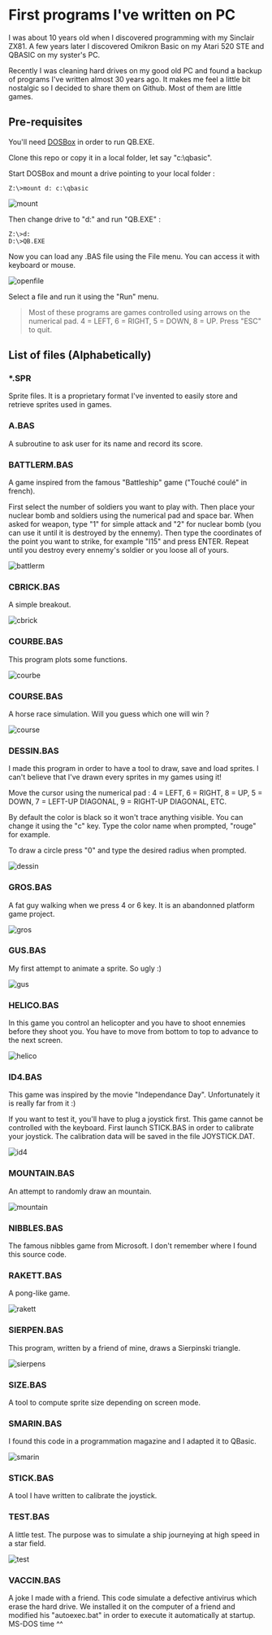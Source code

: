 # First programs I've written on PC

I was about 10 years old when I discovered programming with my Sinclair ZX81. A few years later I discovered Omikron Basic on my Atari 520 STE and QBASIC on my syster's PC.

Recently I was cleaning hard drives on my good old PC and found a backup of programs I've written almost 30 years ago. It makes me feel a little bit nostalgic so I decided to share them on Github. Most of them are little games.

## Pre-requisites

You'll need [DOSBox](https://www.dosbox.com/) in order to run QB.EXE.

Clone this repo or copy it in a local folder, let say "c:\qbasic".

Start DOSBox and mount a drive pointing to your local folder :

```batch
Z:\>mount d: c:\qbasic
```

![mount](./captures/mount.jpg)

Then change drive to "d:" and run "QB.EXE" :

```batch
Z:\>d:
D:\>QB.EXE
```

Now you can load any .BAS file using the File menu. You can access it with keyboard or mouse.

![openfile](./captures/openfile.jpg)

Select a file and run it using the "Run" menu.

> Most of these programs are games controlled using arrows on the numerical pad. 4 = LEFT, 6 = RIGHT, 5 = DOWN, 8 = UP. Press "ESC" to quit.

## List of files (Alphabetically)

### *.SPR

Sprite files. It is a proprietary format I've invented to easily store and retrieve sprites used in games.

### A.BAS

A subroutine to ask user for its name and record its score.

### BATTLERM.BAS

A game inspired from the famous "Battleship" game ("Touché coulé" in french).

First select the number of soldiers you want to play with. Then place your nuclear bomb and soldiers using the numerical pad and space bar. When asked for weapon, type "1" for simple attack and "2" for nuclear bomb (you can use it until it is destroyed by the ennemy). Then type the coordinates of the point you want to strike, for example "I15" and press ENTER. Repeat until you destroy every ennemy's soldier or you loose all of yours.

![battlerm](./captures/battlerm.jpg)

### CBRICK.BAS

A simple breakout.

![cbrick](./captures/cbrick.jpg)

### COURBE.BAS

This program plots some functions.

![courbe](./captures/courbe.jpg)

### COURSE.BAS

A horse race simulation. Will you guess which one will win ?

![course](./captures/course.jpg)

### DESSIN.BAS

I made this program in order to have a tool to draw, save and load sprites. I can't believe that I've drawn every sprites in my games using it!

Move the cursor using the numerical pad : 4 = LEFT, 6 = RIGHT, 8 = UP, 5 = DOWN, 7 = LEFT-UP DIAGONAL, 9 = RIGHT-UP DIAGONAL, ETC.

By default the color is black so it won't trace anything visible. You can change it using the "c" key. Type the color name when prompted, "rouge" for example.

To draw a circle press "0" and type the desired radius when prompted.

![dessin](./captures/dessin.jpg)

### GROS.BAS

A fat guy walking when we press 4 or 6 key. It is an abandonned platform game project.

![gros](./captures/gros.jpg)

### GUS.BAS

My first attempt to animate a sprite. So ugly :)

![gus](./captures/gus.gif)

### HELICO.BAS

In this game you control an helicopter and you have to shoot ennemies before they shoot you. You have to move from bottom to top to advance to the next screen.

![helico](./captures/helico.gif)

### ID4.BAS

This game was inspired by the movie "Independance Day". Unfortunately it is really far from it :) 

If you want to test it, you'll have to plug a joystick first. This game cannot be controlled with the keyboard. First launch STICK.BAS in order to calibrate your joystick. The calibration data will be saved in the file JOYSTICK.DAT.

![id4](./captures/id4.gif)

### MOUNTAIN.BAS

An attempt to randomly draw an mountain.

![mountain](./captures/mountain.jpg)

### NIBBLES.BAS

The famous nibbles game from Microsoft. I don't remember where I found this source code.

### RAKETT.BAS

A pong-like game.

![rakett](./captures/rakett.gif)

### SIERPEN.BAS

This program, written by a friend of mine, draws a Sierpinski triangle.

![sierpens](./captures/sierpens.jpg)

### SIZE.BAS

A tool to compute sprite size depending on screen mode.

### SMARIN.BAS

I found this code in a programmation magazine and I adapted it to QBasic.

![smarin](./captures/smarin.gif)

### STICK.BAS

A tool I have written to calibrate the joystick.

### TEST.BAS

A little test. The purpose was to simulate a ship journeying at high speed in a star field.

![test](./captures/test.gif)

### VACCIN.BAS

A joke I made with a friend. This code simulate a defective antivirus which erase the hard drive. We installed it on the computer of a friend and modified his "autoexec.bat" in order to execute it automatically at startup. MS-DOS time ^^

